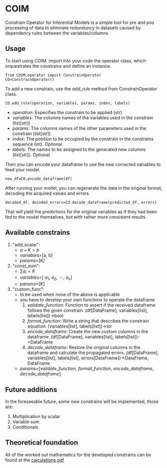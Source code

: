 # COIM

Constrain Operator for Inferential Models is a simple tool for pre and pos processing of data to eliminate redunduncy in datasets caused by dependency rules between the variables/columns.

## Usage

To start using COIM, import into your code the operator class, which orquestrates the constrains and define an instance.

```
from COIM.operator import ConstrainOperator
CO=ConstrainOperator()
```

To add a new constrain, use the _add\_rule_ method from ConstrainOperator class.

```CO.add_rule(operation, variables, params, index, labels)```

 - _operation_: Especifies the constrain to be applied (str)
 - _variables_: The columns names of the variables used in the constrain (list[str])
 - _params_: The columns names of the other parameters used in the constrain (list[str])
 - _index_: The position to be occupied by the constrain in the constrains sequence (int). Optional
 - _labels_: The names to be assigned to the generated new columns (list[str]). Optional

Then you can encode your dataframe to use the new corrected variables to feed your model.

```new_df=CO.encode_dataframe(df)```

After running your model, you can regenerate the data in the original format, decoding the acquired values and errors.

```decoded_df, decoded_errors=CO.decode_dataframe(predicted_df, errors)```

That will yield the predictions for the original variables as if they had been fed to the model themselves, but with rather more consistent results

## Available constrains

1. "add_scalar":
	- $a+K=b$
	- _variables_=[a, b]
 	- _params_=[K]
1. "const_sum":
	- $\sum a_i=K$
	- _variables_=[ $a_1$, $a_2$, $\cdots$, $a_n$]
 	- _params_=[K]
1. "custom_func":
	- to be used when none of the above is applicable
	- you have to develop your own functions to operate the dataframe
		1. _validate\_function_: Function to assert if the received dataframe follows the given constrain. (df[DataFrame], variables[list], labels[list])->bool
		1. _format\_function_: Write a string that describes the constrain equation. (variables[list], labels[list])->str
		1. _encode\_dataframe_: Create the new custom columns in the dataframe. (df[DataFrame], variables[list], labels[list])->DataFrame
		1. _decode\_dataframe_: Restore the original columns in the dataframe and calculate the propagated errors. (df[DataFrame], variables[list], labels[list], errors[DataFrame])->DataFrame, DataFrame
	- _params_=[_validate\_function_, _format\_function_, _encode\_dataframe_, _decode\_dataframe_]


## Future additions

In the foreseeable future, some new constrains will be implemented, those are:

1. Multiplication by scalar
1. Variable sum
1. Conditionals

## Theoretical foundation

All of the worked out mathematics for the developed constrains can be found at the [calculations pdf](calculations.pdf)